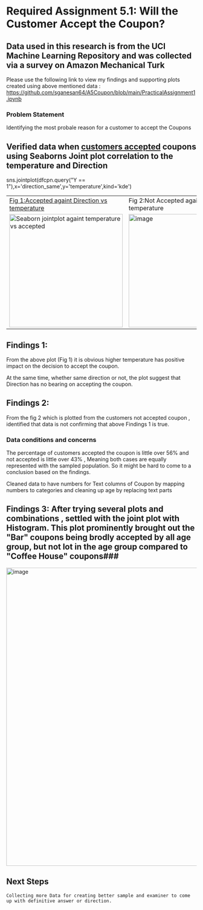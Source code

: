# Required Assignment 5.1: Will the Customer Accept the Coupon? 
## Data used in this research is from the UCI Machine Learning Repository and was collected via a survey on Amazon Mechanical Turk
Please use the following link to view my findings and supporting plots created using above mentioned data : <url>https://github.com/sganesan64/A5Coupon/blob/main/PracticalAssignment1.ipynb</url>

### Problem Statement
  Identifying the most probale reason for a customer to accept the Coupons
  
## Verified data when <u>customers accepted</u> coupons using Seaborns Joint plot correlation to the temperature and Direction
sns.jointplot(dfcpn.query("Y == 1"),x='direction_same',y='temperature',kind='kde')
 
<table><tr><td>
    <u>Fig 1:Accepted againt Direction vs temperature</u></td><td></u>Fig 2:Not Accepted againt Direction vs temperature</u>  </td></tr>
<tr><td><img width="300" height="300"  alt="Seaborn jointplot againt temperature vs accepted" src="https://github.com/user-attachments/assets/2ab2c99b-57ce-4528-ac8e-d03916893edb" /></td> <td> <img width="300" height="300" alt="image" src="https://github.com/user-attachments/assets/3a30b9f6-663d-4954-966c-f223a89277bd" />
    </td></tr></table>

## Findings 1: 
From the above plot (Fig 1) it is obvious higher temperature has positive impact on the decision to accept the coupon.

At the same time, whether same direction or not, the plot suggest that Direction has no bearing on accepting the coupon.
## Findings 2:
From the fig 2 which is plotted from the customers not accepted coupon , identified that data is not confirming that above Findings 1 is true.

### Data conditions and concerns
The percentage of customers accepted the coupon is little over 56% and not accepted is little over 43% , Meaning both cases are equally represented with the sampled population. So it might be hard to come to a conclusion based on the findings.

Cleaned data to have numbers for Text columns of Coupon by mapping numbers to categories and cleaning up age by replacing text parts

## Findings 3: After trying several plots and combinations , settled with the joint plot with Histogram. This plot prominently brought out the "Bar" coupons being brodly accepted by all age group, but not lot in the age group compared to "Coffee House" coupons###

<img width="785" height="790" alt="image" src="https://github.com/user-attachments/assets/f7036255-3067-4839-b034-d1f824fb9074" />


## Next Steps
    Collecting more Data for creating better sample and examiner to come up with definitive answer or direction.



